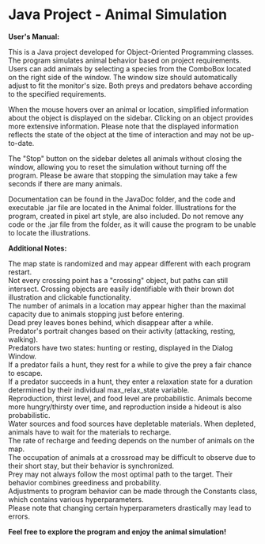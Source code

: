 # Java Project - Animal Simulation

<b>User's Manual:</b> <br>

This is a Java project developed for Object-Oriented Programming classes. The program simulates animal behavior based on project requirements. Users can add animals by selecting a species from the ComboBox located on the right side of the window. The window size should automatically adjust to fit the monitor's size. Both preys and predators behave according to the specified requirements.

When the mouse hovers over an animal or location, simplified information about the object is displayed on the sidebar. Clicking on an object provides more extensive information. Please note that the displayed information reflects the state of the object at the time of interaction and may not be up-to-date.

The "Stop" button on the sidebar deletes all animals without closing the window, allowing you to reset the simulation without turning off the program. Please be aware that stopping the simulation may take a few seconds if there are many animals.

Documentation can be found in the JavaDoc folder, and the code and executable .jar file are located in the Animal folder. Illustrations for the program, created in pixel art style, are also included. Do not remove any code or the .jar file from the folder, as it will cause the program to be unable to locate the illustrations.

<b>Additional Notes:</b> <br>

The map state is randomized and may appear different with each program restart. <br>
Not every crossing point has a "crossing" object, but paths can still intersect. Crossing objects are easily identifiable with their brown dot illustration and clickable functionality. <br>
The number of animals in a location may appear higher than the maximal capacity due to animals stopping just before entering. <br>
Dead prey leaves bones behind, which disappear after a while. <br>
Predator's portrait changes based on their activity (attacking, resting, walking). <br>
Predators have two states: hunting or resting, displayed in the Dialog Window. <br>
If a predator fails a hunt, they rest for a while to give the prey a fair chance to escape. <br>
If a predator succeeds in a hunt, they enter a relaxation state for a duration determined by their individual max_relax_state variable. <br>
Reproduction, thirst level, and food level are probabilistic. Animals become more hungry/thirsty over time, and reproduction inside a hideout is also probabilistic. <br>
Water sources and food sources have depletable materials. When depleted, animals have to wait for the materials to recharge. <br>
The rate of recharge and feeding depends on the number of animals on the map. <br>
The occupation of animals at a crossroad may be difficult to observe due to their short stay, but their behavior is synchronized. <br>
Prey may not always follow the most optimal path to the target. Their behavior combines greediness and probability. <br>
Adjustments to program behavior can be made through the Constants class, which contains various hyperparameters. <br>
Please note that changing certain hyperparameters drastically may lead to errors. <br>

<b>Feel free to explore the program and enjoy the animal simulation!<b/>

